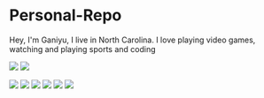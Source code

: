 # Personal-Repo
Hey, I'm Ganiyu, I live in North Carolina. I love playing video games, watching and playing sports and coding

<a href="mailto:gibrahim0877.com"><img src="https://img.shields.io/badge/Gmail-D14836?style=for-the-badge&logo=gmail&logoColor=white"></a> <a href=(https://www.linkedin.com/in/ganiyu-ibrahim-5051a5316/)><img src="https://img.shields.io/badge/LinkedIn-0077B5?style=for-the-badge&logo=linkedin&logoColor=white"></a>

<img src="https://img.shields.io/badge/Java-ED8B00?style=for-the-badge&logo=openjdk&logoColor=white"> <img src="https://img.shields.io/badge/Linux-FCC624?style=for-the-badge&logo=linux&logoColor=black"> <img src="https://img.shields.io/badge/NetBeansIDE-1B6AC6.svg?style=for-the-badge&logo=apache-netbeans-ide&logoColor=white"> <img src="https://img.shields.io/badge/c++-%2300599C.svg?style=for-the-badge&logo=c%2B%2B&logoColor=white"> <img src="https://img.shields.io/badge/javascript-%23323330.svg?style=for-the-badge&logo=javascript&logoColor=%23F7DF1E"> <img src="https://img.shields.io/badge/latex-%23008080.svg?style=for-the-badge&logo=latex&logoColor=white">
